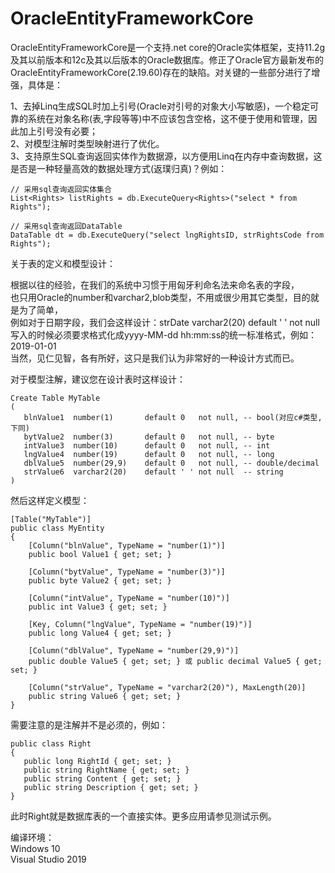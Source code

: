 # OracleEntityFrameworkCore

OracleEntityFrameworkCore是一个支持.net core的Oracle实体框架，支持11.2g及其以前版本和12c及其以后版本的Oracle数据库。修正了Oracle官方最新发布的OracleEntityFrameworkCore(2.19.60)存在的缺陷。对关键的一些部分进行了增强，具体是：   
   
1、去掉Linq生成SQL时加上引号(Oracle对引号的对象大小写敏感)，一个稳定可靠的系统在对象名称(表,字段等等)中不应该包含空格，这不便于使用和管理，因此加上引号没有必要；   
2、对模型注解时类型映射进行了优化。   
3、支持原生SQL查询返回实体作为数据源，以方便用Linq在内存中查询数据，这是否是一种轻量高效的数据处理方式(返璞归真)？例如：
```
// 采用sql查询返回实体集合   
List<Rights> listRights = db.ExecuteQuery<Rights>("select * from Rights");
   
// 采用sql查询返回DataTable   
DataTable dt = db.ExecuteQuery("select lngRightsID, strRightsCode from Rights"); 
```
   
关于表的定义和模型设计：   
   
根据以往的经验，在我们的系统中习惯于用匈牙利命名法来命名表的字段，   
也只用Oracle的number和varchar2,blob类型，不用或很少用其它类型，目的就是为了简单，   
例如对于日期字段，我们会这样设计：strDate  varchar2(20) default ' ' not null   
写入的时候必须要求格式化成yyyy-MM-dd hh:mm:ss的统一标准格式，例如：2019-01-01   
当然，见仁见智，各有所好，这只是我们认为非常好的一种设计方式而已。   
   
对于模型注解，建议您在设计表时这样设计：
   
```
Create Table MyTable   
(   
   blnValue1  number(1)       default 0   not null, -- bool(对应c#类型,下同)   
   bytValue2  number(3)       default 0   not null, -- byte   
   intValue3  number(10)      default 0   not null, -- int   
   lngValue4  number(19)      default 0   not null, -- long   
   dblValue5  number(29,9)    default 0   not null, -- double/decimal   
   strValue6  varchar2(20)    default ' ' not null  -- string   
)   
```    
然后这样定义模型：
  
```
[Table("MyTable")]   
public class MyEntity   
{     
    [Column("blnValue", TypeName = "number(1)")]    
    public bool Value1 { get; set; }    
       
    [Column("bytValue", TypeName = "number(3)")]   
    public byte Value2 { get; set; }   
       
    [Column("intValue", TypeName = "number(10)")]   
    public int Value3 { get; set; }   
       
    [Key, Column("lngValue", TypeName = "number(19)")]   
    public long Value4 { get; set; }   
       
    [Column("dblValue", TypeName = "number(29,9)")]   
    public double Value5 { get; set; } 或 public decimal Value5 { get; set; }    
       
    [Column("strValue", TypeName = "varchar2(20)"), MaxLength(20)]   
    public string Value6 { get; set; }   
}   
```
   
需要注意的是注解并不是必须的，例如： 
```
public class Right   
{   
   public long RightId { get; set; }   
   public string RightName { get; set; }   
   public string Content { get; set; }   
   public string Description { get; set; }   
}
```
此时Right就是数据库表的一个直接实体。更多应用请参见测试示例。   
   
编译环境：   
Windows 10   
Visual Studio 2019   
   
